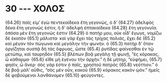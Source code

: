 
# 30 --- ΧΟΛΟΣ

{64.26} παῖς εἰμ’ ἐγὼ πεντεκαίδεκα ἔτη γεγονώς, ὁ δ’ {64.27} ἀδελφὸς δέκα ἔτη γεγονώς ἐστιν, ἡ δ’ ἀδελφὴ ἑπτακαίδεκα {64.28} ἔτη γεγονυῖα. ὁπόσα μὲν ἔτη γεγονώς ἐστιν {64.29} ὁ πατήρ μου, οὐκ οἶδ’ ἔγωγε, νομίζω δὲ ἑκατὸν  {65.1} μάλιστα· καὶ γὰρ ἔχει τὰς τρίχας πολιάς, ἔχει δὲ {65.2} καὶ μέγαν τὸν πώγωνα καὶ μεγάλην τὴν φωνήν. ὁ {65.3} πατὴρ δ’ ὅταν ὀργίζηται συσπᾷ δὴ τὰς ὄφρυας, ὥστε {65.4} ῥυτίδας φαίνεσθαι ἐν τῷ μετώπῳ, καὶ ταυρηδὸν {65.5} βλέπων βοᾷ μεγάλῃ τῇ φωνῇ, “ἐς κόρακας, ὦ κάθαρμα· {65.6} εἴθε μὴ ἐγένου τὴν ἀρχήν.” ἡ δὲ μήτηρ, “εὐφήμει, {65.7} φησίν, ὦ ἄνερ· σὸς γάρ ἐστιν ὁ παῖς, χρηστοῦ πατρὸς {65.8} νεόττιον.” ὁ δὲ βοᾷ μάλ’ αὖθις, “σὸς μὲν οὖν, κακοῦ {65.9} κόρακος κακὸν ᾠόν.” ἡμεῖς δὲ φοβούμενοι λανθάνομεν {65.10} φεύγοντες.

